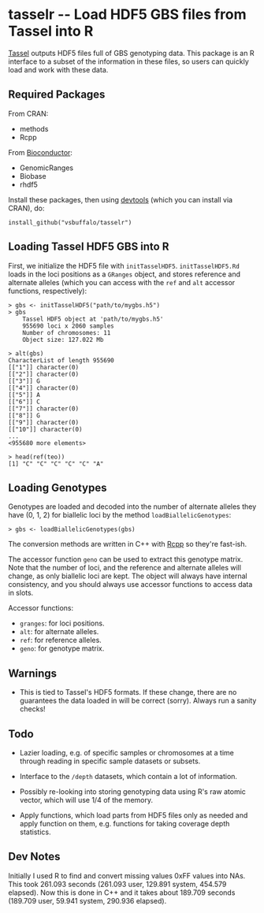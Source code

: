 # tasselr -- Load HDF5 GBS files from Tassel into R

[Tassel](http://www.maizegenetics.net/index.php?option=com_content&task=view&id=89&Itemid=119)
outputs HDF5 files full of GBS genotyping data. This package is an R interface
to a subset of the information in these files, so users can quickly load and
work with these data.

## Required Packages

From CRAN:

 - methods
 - Rcpp

From [Bioconductor](http://bioconductor.org):

 - GenomicRanges
 - Biobase
 - rhdf5

Install these packages, then using
[devtools](https://github.com/hadley/devtools) (which you can install via
CRAN), do:

    install_github("vsbuffalo/tasselr")

## Loading Tassel HDF5 GBS into R

First, we initialize the HDF5 file with `initTasselHDF5`. `initTasselHDF5.Rd`
loads in the loci positions as a `GRanges` object, and stores reference and
alternate alleles (which you can access with the `ref` and `alt` accessor
functions, respectively):

    > gbs <- initTasselHDF5("path/to/mygbs.h5")
    > gbs
		Tassel HDF5 object at 'path/to/mygbs.h5'
		955690 loci x 2060 samples
		Number of chromosomes: 11
		Object size: 127.022 Mb

    > alt(gbs)
    CharacterList of length 955690
    [["1"]] character(0)
    [["2"]] character(0)
    [["3"]] G
    [["4"]] character(0)
    [["5"]] A
    [["6"]] C
    [["7"]] character(0)
    [["8"]] G
    [["9"]] character(0)
    [["10"]] character(0)
    ...
    <955680 more elements>

    > head(ref(teo))
    [1] "C" "C" "C" "C" "C" "A"

## Loading Genotypes

Genotypes are loaded and decoded into the number of alternate alleles they have
(0, 1, 2) for biallelic loci by the method `loadBiallelicGenotypes`:

    > gbs <- loadBiallelicGenotypes(gbs)

The conversion methods are written in C++ with [Rcpp](http://www.rcpp.org/) so
they're fast-ish.

The accessor function `geno` can be used to extract this genotype matrix. Note
that the number of loci, and the reference and alternate alleles will change,
as only biallelic loci are kept. The object will always have internal
consistency, and you should always use accessor functions to access data in
slots.

Accessor functions:

 - `granges`: for loci positions.
 - `alt`: for alternate alleles.
 - `ref`: for reference alleles.
 - `geno`: for genotype matrix.

## Warnings

 - This is tied to Tassel's HDF5 formats. If these change, there are no
   guarantees the data loaded in will be correct (sorry). Always run a sanity
	 checks!

## Todo

 - Lazier loading, e.g. of specific samples or chromosomes at a time through
   reading in specific sample datasets or subsets.

 - Interface to the `/depth` datasets, which contain a lot of information.

 - Possibly re-looking into storing genotyping data using R's raw atomic
   vector, which will use 1/4 of the memory.

 - Apply functions, which load parts from HDF5 files only as needed and apply
   function on them, e.g. functions for taking coverage depth statistics.

## Dev Notes

Initially I used R to find and convert missing values 0xFF values into NAs.
This took 261.093 seconds (261.093 user, 129.891 system, 454.579 elapsed). Now
this is done in C++ and it takes about 189.709 seconds (189.709 user, 59.941
system, 290.936 elapsed).
